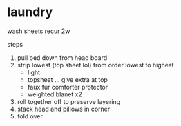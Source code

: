 # laundry

wash sheets recur 2w 

steps 

1. pull bed down from head board 
2. strip lowest \(top sheet lol\) from order lowest to highest 
   * light
   * topsheet ... give extra at top
   * faux fur comforter protector 
   * weighted blanet x2
3. roll together off to preserve layering
4. stack head and pillows in corner 
5. fold over



